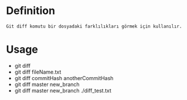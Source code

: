 # Definition
    Git diff komutu bir dosyadaki farklılıkları görmek için kullanılır.

# Usage
- git diff 
- git diff fileName.txt
- git diff commitHash anotherCommitHash
- git diff master new_branch
- git diff master new_branch ./diff_test.txt


